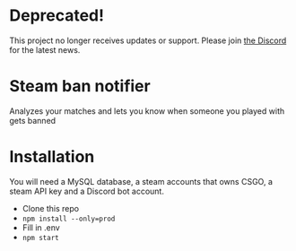 # Deprecated!

This project no longer receives updates or support. Please join [the Discord](https://discord.gg/axa7E5f) for the latest news.

# Steam ban notifier

Analyzes your matches and lets you know when someone you played with gets banned

# Installation

You will need a MySQL database, a steam accounts that owns CSGO, a steam API key and a Discord bot account.

- Clone this repo
- `npm install --only=prod`
- Fill in .env
- `npm start`
